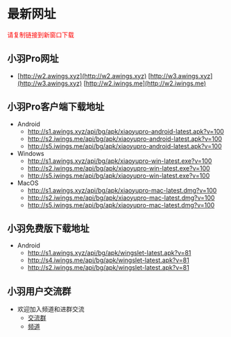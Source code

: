 # 最新网址
<span style="color:#FF0000;">请复制链接到新窗口下载</span>

## 小羽Pro网址
* [http://w2.awings.xyz](http://w2.awings.xyz) [http://w3.awings.xyz](http://w3.awings.xyz) [http://w2.iwings.me](http://w2.iwings.me)

## 小羽Pro客户端下载地址
* Android
    * http://s1.awings.xyz/api/bg/apk/xiaoyupro-android-latest.apk?v=100
    * http://s2.iwings.me/api/bg/apk/xiaoyupro-android-latest.apk?v=100
    * http://s5.iwings.me/api/bg/apk/xiaoyupro-android-latest.apk?v=100
* Windows
    * http://s1.awings.xyz/api/bg/apk/xiaoyupro-win-latest.exe?v=100
    * http://s2.iwings.me/api/bg/apk/xiaoyupro-win-latest.exe?v=100
    * http://s5.iwings.me/api/bg/apk/xiaoyupro-win-latest.exe?v=100
* MacOS
    * http://s1.awings.xyz/api/bg/apk/xiaoyupro-mac-latest.dmg?v=100
    * http://s2.iwings.me/api/bg/apk/xiaoyupro-mac-latest.dmg?v=100
    * http://s5.iwings.me/api/bg/apk/xiaoyupro-mac-latest.dmg?v=100

## 小羽免费版下载地址
* Android
    * http://s1.awings.xyz/api/bg/apk/wingslet-latest.apk?v=81
    * http://s4.iwings.me/api/bg/apk/wingslet-latest.apk?v=81
    * http://s2.iwings.me/api/bg/apk/wingslet-latest.apk?v=81

## 小羽用户交流群
* 欢迎加入频道和进群交流
    * [交流群](https://t.me/xiaoyuorg)
    * [频道](https://t.me/xiaoyuclub)